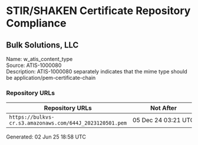 # STIR/SHAKEN Certificate Repository Compliance

## Bulk Solutions, LLC

Name: w_atis_content_type\
Source: ATIS-1000080\
Description: ATIS-1000080 separately indicates that the mime type should be application/pem-certificate-chain
### Repository URLs

| Repository URLs | Not After |  Problems | Link |
|-----------------|-----------|-----------|------|
| `https://bulkvs-cr.s3.amazonaws.com/644J_2023120501.pem` | 05&#160;Dec&#160;24&#160;03:21&#160;UTC | true | [view](../../REPOS/d92f4759be39731cbeac1e67fb49607ff3d451b8/README.md) |


Generated: 02 Jun 25 18:58 UTC